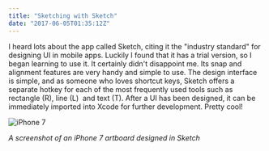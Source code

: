 ```yaml
---
title: "Sketching with Sketch"
date: "2017-06-05T01:35:12Z"
---
```


I heard lots about the app called Sketch, citing it the "industry standard" for designing UI in mobile apps. Luckily I found that it has a trial version, so I began learning to use it. It certainly didn't disappoint me. Its snap and alignment features are very handy and simple to use. The design interface is simple, and as someone who loves shortcut keys, Sketch offers a separate hotkey for each of the most frequently used tools such as rectangle (R), line (L)  and text (T). After a UI has been designed, it can be immediately imported into Xcode for further development. Pretty cool!

![iPhone 7](https://res.cloudinary.com/solid-apps-inc/image/upload/v1650749367/SolidAppsAsset/2017/Screenshot_of_an_iPhone_7_artboard_designed_in_Sketch_dg1pce.png)

*A screenshot of an iPhone 7 artboard designed in Sketch*
